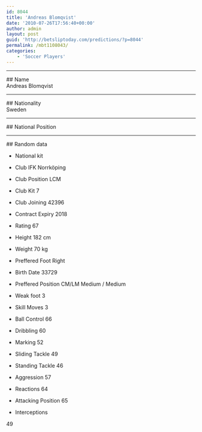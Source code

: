 ```yaml
---
id: 8044
title: 'Andreas Blomqvist'
date: '2010-07-26T17:56:40+00:00'
author: admin
layout: post
guid: 'http://betsliptoday.com/predictions/?p=8044'
permalink: /mbt1108043/
categories:
    - 'Soccer Players'
---
```


- - - - - -

\## Name  
 Andreas Blomqvist

- - - - - -

\## Nationality  
 Sweden

- - - - - -

\## National Position

- - - - - -

\## Random data

- National kit
- Club
 IFK Norrköping

- Club Position
 LCM

- Club Kit
 7

- Club Joining
 42396

- Contract Expiry
 2018

- Rating
 67

- Height
 182 cm

- Weight
 70 kg

- Preffered Foot
 Right

- Birth Date
 33729

- Preffered Position
 CM/LM Medium / Medium

- Weak foot
 3

- Skill Moves
 3

- Ball Control
 66

- Dribbling
 60

- Marking
 52

- Sliding Tackle
 49

- Standing Tackle
 46

- Aggression
 57

- Reactions
 64

- Attacking Position
 65

- Interceptions

 49